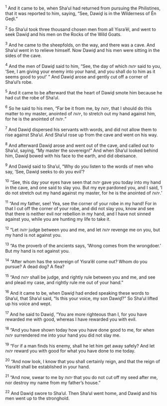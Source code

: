 <sup>1</sup> And it came to be, when Sha’ul had returned from pursuing the Philistines, that it was reported to him, saying, “See, Dawiḏ is in the Wilderness of Ĕn Geḏi.”

<sup>2</sup> So Sha’ul took three thousand chosen men from all Yisra’ĕl, and went to seek Dawiḏ and his men on the Rocks of the Wild Goats.

<sup>3</sup> And he came to the sheepfolds, on the way, and there was a cave. And Sha’ul went in to relieve himself. Now Dawiḏ and his men were sitting in the sides of the cave.

<sup>4</sup> And the men of Dawiḏ said to him, “See, the day of which יהוה said to you, ‘See, I am giving your enemy into your hand, and you shall do to him as it seems good to you!’ ” And Dawiḏ arose and gently cut off a corner of Sha’ul’s robe.

<sup>5</sup> And it came to be afterward that the heart of Dawiḏ smote him because he had cut the robe of Sha’ul.

<sup>6</sup> So he said to his men, “Far be it from me, by יהוה, that I should do this matter to my master, anointed of יהוה, to stretch out my hand against him, for he is the anointed of יהוה.”

<sup>7</sup> And Dawiḏ dispersed his servants with words, and did not allow them to rise against Sha’ul. And Sha’ul rose up from the cave and went on his way.

<sup>8</sup> And afterward Dawiḏ arose and went out of the cave, and called out to Sha’ul, saying, “My master the sovereign!” And when Sha’ul looked behind him, Dawiḏ bowed with his face to the earth, and did obeisance.

<sup>9</sup> And Dawiḏ said to Sha’ul, “Why do you listen to the words of men who say, ‘See, Dawiḏ seeks to do you evil’?

<sup>10</sup> “See, this day your eyes have seen that יהוה gave you today into my hand in the cave, and one said to slay you. But my eye pardoned you, and I said, ‘I do not stretch out my hand against my master, for he is the anointed of יהוה.’

<sup>11</sup> “And my father, see! Yea, see the corner of your robe in my hand! For in that I cut off the corner of your robe, and did not slay you, know and see that there is neither evil nor rebellion in my hand, and I have not sinned against you, while you are hunting my life to take it.

<sup>12</sup> “Let יהוה judge between you and me, and let יהוה revenge me on you, but my hand is not against you.

<sup>13</sup> “As the proverb of the ancients says, ‘Wrong comes from the wrongdoer.’ But my hand is not against you.

<sup>14</sup> “After whom has the sovereign of Yisra’ĕl come out? Whom do you pursue? A dead dog? A flea?

<sup>15</sup> “And יהוה shall be judge, and rightly rule between you and me, and see and plead my case, and rightly rule me out of your hand.”

<sup>16</sup> And it came to be, when Dawiḏ had ended speaking these words to Sha’ul, that Sha’ul said, “Is this your voice, my son Dawiḏ?” So Sha’ul lifted up his voice and wept.

<sup>17</sup> And he said to Dawiḏ, “You are more righteous than I, for you have rewarded me with good, whereas I have rewarded you with evil.

<sup>18</sup> “And you have shown today how you have done good to me, for when יהוה surrendered me into your hand you did not slay me.

<sup>19</sup> “For if a man finds his enemy, shall he let him get away safely? And let יהוה reward you with good for what you have done to me today.

<sup>20</sup> “And now look, I know that you shall certainly reign, and that the reign of Yisra’ĕl shall be established in your hand.

<sup>21</sup> “And now, swear to me by יהוה that you do not cut off my seed after me, nor destroy my name from my father’s house.”

<sup>22</sup> And Dawiḏ swore to Sha’ul. Then Sha’ul went home, and Dawiḏ and his men went up to the stronghold.

